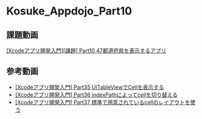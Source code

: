 # Kosuke_Appdojo_Part10
## 課題動画
[[Xcodeアプリ開発入門][課題] Part10 47都道府県を表示するアプリ](https://www.youtube.com/watch?v=BjigVLkRt8o)

## 参考動画
- [[Xcodeアプリ開発入門] Part35 UITableViewでCellを表示する](https://www.youtube.com/watch?v=MZrKciJ6tHs&list=PLQ5rERkGSxF9_soz3Ns-SpURWsy0WmbJQ&index=35)
- [[Xcodeアプリ開発入門] Part36 indexPathによってcellを切り替える](https://www.youtube.com/watch?v=2xJFc9AKFy8&list=PLQ5rERkGSxF9_soz3Ns-SpURWsy0WmbJQ&index=36)
- [[Xcodeアプリ開発入門] Part37 標準で用意されているcellのレイアウトを使う](https://www.youtube.com/watch?v=AOBZJksSxRs&list=PLQ5rERkGSxF9_soz3Ns-SpURWsy0WmbJQ&index=37)

